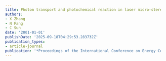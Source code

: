 ```yaml
---
title: Photon transport and photochemical reaction in laser micro-stereolithography
authors:
- X Zhang
- N Fang
- C Sun
date: '2001-01-01'
publishDate: '2025-09-18T04:29:53.283732Z'
publication_types:
- article-journal
publication: '*Proceedings of the International Conference on Energy Conversion and …*'
---
```

